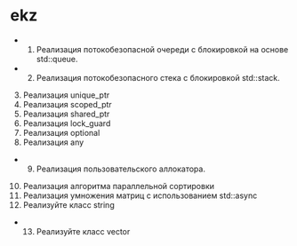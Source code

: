 # ekz
+ 1. Реализация потокобезопасной очереди с блокировкой на основе std::queue. 
+ 2. Реализация потокобезопасного стека с блокировкой std::stack.
3. Реализация unique_ptr
4. Реализация scoped_ptr
5. Реализация shared_ptr
6. Реализация lock_guard
7. Реализация optional
8. Реализация any
+ 9. Реализация пользовательского аллокатора.
10. Реализация алгоритма параллельной сортировки
11. Реализация умножения матриц с использованием std::async
12. Реализуйте класс string
+ 13. Реализуйте класс vector
